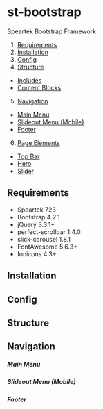 # st-bootstrap
Speartek Bootstrap Framework

1. [Requirements](#requirements)
2. [Installation](#installation)
3. [Config](#config)
4. [Structure](#structure)
  - [Includes](#includes)
  - [Content Blocks](#content-blocks)
5. [Navigation](#navigation)
  - [Main Menu](#main-menu)
  - [Slideout Menu (Mobile)](#navigation-slideout)
  - [Footer](#navigation-footer)
6. [Page Elements](#page-elements)
  - [Top Bar](#elements-topbar)
  - [Hero](#elements-hero)
  - [Slider](#elements-slider)

## Requirements
- Speartek 723
- Bootstrap 4.2.1
- jQuery 3.3.1+
- perfect-scrollbar 1.4.0
- slick-carousel 1.8.1
- FontAwesome 5.6.3+
- Ionicons 4.3+

## Installation

## Config

## Structure

## Navigation
##### Main Menu
##### Slideout Menu (Mobile)
##### Footer